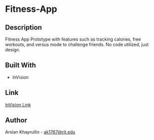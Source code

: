 # Fitness-App

## Description
Fitness App Prototype with features such as tracking calories, free workouts, and versus mode to challenge friends. No code utilized, just design. 
  
## Built With
- InVision

## Link
[InVision Link](https://invis.io/Z5VWULSBGAE)
  
## Author
Arslan Khayrullin - ak1767@rit.edu
